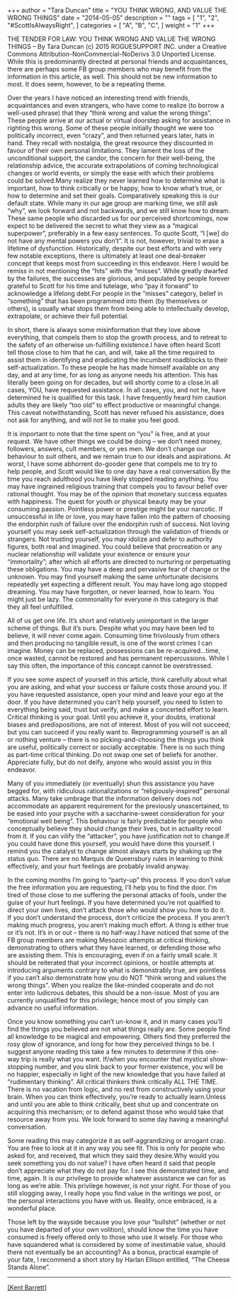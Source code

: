 +++
author = "Tara Duncan"
title = "YOU THINK WRONG, AND VALUE THE WRONG THINGS"
date = "2014-05-05"
description = ""
tags = [
    "1",
    "2",
    "#ScottIsAlwaysRight",
]
categories = [
    "A",
    "B",
    "C",
]
weight = "1"
+++

THE TENDER FOR LAW: YOU THINK WRONG AND VALUE THE WRONG THINGS – By Tara Duncan (c) 2015 ROGUESUPPORT INC.  under a Creative Commons Attribution-NonCommercial-NoDerivs 3.0 Unported License. While this is predominantly directed at personal friends and acquaintances, there are perhaps some FB group members who may benefit from the information in this article, as well. This should not be new information to most. It does seem, however, to be a repeating theme.

Over the years I have noticed an interesting trend with friends, acquaintances and even strangers, who have come to realize (to borrow a well-used phrase) that they “think wrong and value the wrong things”. These people arrive at our actual or virtual doorstep asking for assistance in righting this wrong. Some of these people initially thought we were too politically incorrect, even “crazy”, and then returned years later, hats in hand. They recall with nostalgia, the great resource they discounted in favour of their own personal limitations. They lament the loss of the unconditional support, the candor, the concern for their well-being, the relationship advice, the accurate extrapolations of coming technological changes or world events, or simply the ease with which their problems could be solved.Many realize they never learned how to determine what is important, how to think critically or be happy, how to know what’s true, or how to determine and set their goals. Comparatively speaking this is our default state. While many in our age group are marking time, we still ask “why”, we look forward and not backwards, and we still know how to dream. These same people who discarded us for our perceived shortcomings, now expect to be delivered the secret to what they view as a “magical superpower”, preferably in a few easy sentences. To quote Scott, “I [we] do not have any mental powers you don’t”. It is not, however, trivial to erase a lifetime of dysfunction. Historically, despite our best efforts and with very few notable exceptions, there is ultimately at least one deal-breaker concept that keeps most from succeeding in this endeavor. Here I would be remiss in not mentioning the “hits” with the “misses”. While greatly dwarfed by the failures, the successes are glorious, and populated by people forever grateful to Scott for his time and tutelage, who “pay it forward” to acknowledge a lifelong debt.For people in the “misses” category, belief in “something” that has been programmed into them (by themselves or others), is usually what stops them from being able to intellectually develop, extrapolate, or achieve their full potential.

In short, there is always some misinformation that they love above everything, that compels them to stop the growth process, and to retreat to the safety of an otherwise un-fulfilling existence.I have often heard Scott tell those close to him that he can, and will, take all the time required to assist them in identifying and eradicating the incumbent roadblocks to their self-actualization. To these people he has made himself available on any day, and at any time, for as long as anyone needs his attention. This has literally been going on for decades, but will shortly come to a close.In all cases, YOU, have requested assistance. In all cases, you, and not he, have determined he is qualified for this task. I have frequently heard him caution adults they are likely “too old” to effect productive or meaningful change. This caveat notwithstanding, Scott has never refused his assistance, does not ask for anything, and will not lie to make you feel good.

It is important to note that the time spent on “you” is free, and at your request. We have other things we could be doing – we don’t need money, followers, answers, cult members, or yes men. We don’t change our behaviour to suit others, and we remain true to our ideals and aspirations. At worst, I have some abhorrent do-gooder gene that compels me to try to help people, and Scott would like to one day have a real conversation.By the time you reach adulthood you have likely stopped reading anything. You may have ingrained religious training that compels you to favour belief over rational thought. You may be of the opinion that monetary success equates with happiness. The quest for youth or physical beauty may be your consuming passion. Pointless power or prestige might be your narcotic. If unsuccessful in life or love, you may have fallen into the pattern of choosing the endorphin rush of failure over the endorphin rush of success. Not loving yourself you may seek self-actualization through the validation of friends or strangers. Not trusting yourself, you may idolize and defer to authority figures, both real and imagined. You could believe that procreation or any nuclear relationship will validate your existence or ensure your “immortality”; after which all efforts are directed to nurturing or perpetuating these obligations. You may have a deep and pervasive fear of change or the unknown. You may find yourself making the same unfortunate decisions repeatedly yet expecting a different result. You may have long ago stopped dreaming. You may have forgotten, or never learned, how to learn. You might just be lazy. The commonality for everyone in this category is that they all feel unfulfilled.

All of us get one life. It’s short and relatively unimportant in the larger scheme of things. But it’s ours. Despite what you may have been led to believe, it will never come again. Consuming time frivolously from others and then producing no tangible result, is one of the worst crimes I can imagine. Money can be replaced, possessions can be re-acquired…time, once wasted, cannot be restored and has permanent repercussions. While I say this often, the importance of this concept cannot be overstressed.

If you see some aspect of yourself in this article, think carefully about what you are asking, and what your success or failure costs those around you. If you have requested assistance, open your mind and leave your ego at the door. If you have determined you can’t help yourself, you need to listen to everything being said, trust but verify, and make a concerted effort to learn. Critical thinking is your goal. Until you achieve it, your doubts, irrational biases and predispositions, are not of interest. Most of you will not succeed; but you can succeed if you really want to. Reprogramming yourself is an all or nothing venture – there is no picking-and-choosing the things you think are useful, politically correct or socially acceptable. There is no such thing as part-time critical thinking. Do not swap one set of beliefs for another. Appreciate fully, but do not deify, anyone who would assist you in this endeavor.

Many of you immediately (or eventually) shun this assistance you have begged for, with ridiculous rationalizations or “religiously-inspired” personal attacks. Many take umbrage that the information delivery does not accommodate an apparent requirement for the previously unascertained, to be eased into your psyche with a saccharine-sweet consideration for your “emotional well being”. This behaviour is fairly predictable for people who conceptually believe they should change their lives, but in actuality recoil from it. If you can vilify the “attacker”, you have justification not to change.If you could have done this yourself, you would have done this yourself. I remind you the catalyst to change almost always starts by shaking up the status quo. There are no Marquis de Queensbury rules in learning to think effectively, and your hurt feelings are probably invalid anyway.

In the coming months I’m going to “party-up” this process. If you don’t value the free information you are requesting, I’ll help you to find the door. I’m tired of those close to me suffering the personal attacks of fools, under the guise of your hurt feelings. If you have determined you’re not qualified to direct your own lives, don’t attack those who would show you how to do it. If you don’t understand the process, don’t criticize the process. If you aren’t making much progress, you aren’t making much effort. A thing is either true or it’s not. It’s in or out – there is no half-way.I have noticed that some of the FB group members are making Mesozoic attempts at critical thinking, demonstrating to others what they have learned, or defending those who are assisting them. This is encouraging, even if on a fairly small scale. It should be reiterated that your incorrect opinions, or hostile attempts at introducing arguments contrary to what is demonstrably true, are pointless if you can’t also demonstrate how you do NOT “think wrong and values the wrong things”. When you realize the like-minded cooperate and do not enter into ludicrous debates, this should be a non-issue. Most of you are currently unqualified for this privilege; hence most of you simply can advance no useful information.

Once you know something you can’t un-know it, and in many cases you’ll find the things you believed are not what things really are. Some people find all knowledge to be magical and empowering. Others find they preferred the rosy glow of ignorance, and long for how they perceived things to be. I suggest anyone reading this take a few minutes to determine if this one-way trip is really what you want. If/when you encounter that mystical show-stopping number, and you slink back to your former existence, you will be no happier, especially in light of the new knowledge that you have failed at “rudimentary thinking”. All critical thinkers think critically ALL THE TIME. There is no vacation from logic, and no rest from constructively using your brain. When you can think effectively, you’re ready to actually learn.Unless and until you are able to think critically, best shut up and concentrate on acquiring this mechanism; or to defend against those who would take that resource away from you. We look forward to some day having a meaningful conversation.

Some reading this may categorize it as self-aggrandizing or arrogant crap. You are free to look at it in any way you see fit. This is only for people who asked for, and received, that which they said they desire.Why would you seek something you do not value? I have often heard it said that people don’t appreciate what they do not pay for. I see this demonstrated time, and time, again. It is our privilege to provide whatever assistance we can for as long as we’re able. This privilege however, is not your right. For those of you still slogging away, I really hope you find value in the writings we post, or the personal interactions you have with us. Reality, once embraced, is a wonderful place.

Those left by the wayside because you love your “bullshit” (whether or not you have departed of your own volition), should know the time you have consumed is freely offered only to those who use it wisely. For those who have squandered what is considered by some of inestimable value, should there not eventually be an accounting? As a bonus, practical example of your fate, I recommend a short story by Harlan Ellison entitled, “The Cheese Stands Alone”.

---
<p><a class="" href="https://web.archive.org/web/20190528003913/https://kentbarrett.com/you-think-wrong-and-value-the-wrong-things/" targt="_blank">[Kent Barrett]</a></p>